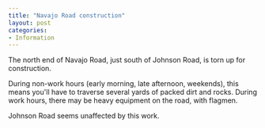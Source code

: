 ```yaml
---
title: "Navajo Road construction"
layout: post
categories:
- Information
---
```


The north end of Navajo Road, just south of Johnson Road, is torn up for construction.

During non-work hours (early morning, late afternoon, weekends), this means you'll have to traverse several yards of packed dirt and rocks. During work hours, there may be heavy equipment on the road, with flagmen.

Johnson Road seems unaffected by this work.